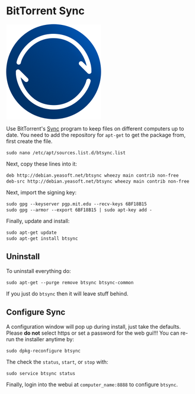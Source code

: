 
# BitTorrent Sync

![bt-sync logo](./pics/bt-sync.png)

Use BitTorrent's [Sync](http://www.getsync.com) program to keep files on different computers up to date. You need to add the repository for `apt-get` to get the package from, first create the file.

    sudo nano /etc/apt/sources.list.d/btsync.list

Next, copy these lines into it:

    deb http://debian.yeasoft.net/btsync wheezy main contrib non-free
    deb-src http://debian.yeasoft.net/btsync wheezy main contrib non-free

Next, import the signing key:

	sudo gpg --keyserver pgp.mit.edu --recv-keys 6BF18B15
	sudo gpg --armor --export 6BF18B15 | sudo apt-key add -

Finally, update and install:

	sudo apt-get update
	sudo apt-get install btsync

## Uninstall 

To uninstall everything do:

	sudo apt-get --purge remove btsync btsync-common

If you just do `btsync` then it will leave stuff behind.

## Configure Sync

A configuration window will pop up during install, just take the defaults. Please **do not** select https or set a password for the web gui!!! You can re-run the installer anytime by:

	sudo dpkg-reconfigure btsync

The check the `status`, `start`, or `stop` with:

	sudo service btsync status

Finally, login into the webui at `computer_name:8888` to configure `btsync`.

